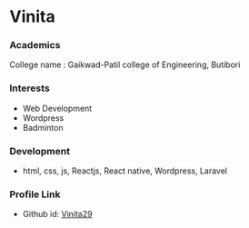 # Vinita

### Academics

College name : Gaikwad-Patil college of Engineering, Butibori

### Interests
- Web Development
- Wordpress
- Badminton

### Development

- html, css, js, Reactjs, React native, Wordpress, Laravel


### Profile Link

- Github id: [Vinita29](https://github.com/vinitatandulkar)